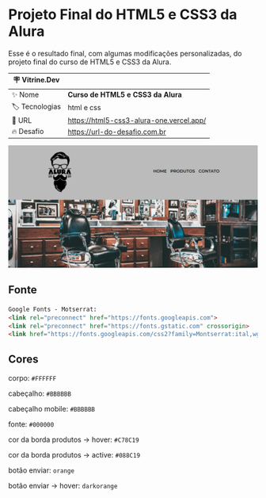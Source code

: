 # Projeto Final do HTML5 e CSS3 da Alura

Esse é o resultado final, com algumas modificações personalizadas, do projeto
final do curso de HTML5 e CSS3 da Alura.

| :placard: Vitrine.Dev |     |
| -------------  | --- |
| :sparkles: Nome        | **Curso de HTML5 e CSS3 da Alura**
| :label: Tecnologias | html e css
| :rocket: URL         | https://html5-css3-alura-one.vercel.app/
| :fire: Desafio     | https://url-do-desafio.com.br

<!-- Inserir imagem com a #vitrinedev ao final do link -->
![](https://github.com/michelangelucci/HTML5-CSS3-ALURA/blob/master/miniatura-site.png#vitrinedev)


## Fonte

```html
Google Fonts - Motserrat:
<link rel="preconnect" href="https://fonts.googleapis.com">
<link rel="preconnect" href="https://fonts.gstatic.com" crossorigin>
<link href="https://fonts.googleapis.com/css2?family=Montserrat:ital,wght@0,400;0,600;1,400&display=swap" rel="stylesheet">
```

## Cores

corpo: `#FFFFFF`

cabeçalho: `#BBBBBB`

cabeçalho mobile: `#BBBBBB`

fonte: `#000000`

cor da borda produtos -> hover: `#C78C19`

cor da borda produtos -> active: `#088C19`

botão enviar: `orange`

botão enviar -> hover: `darkorange`
